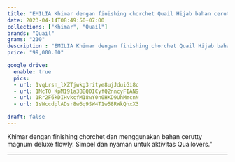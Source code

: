 ```yaml
---
title: "EMILIA Khimar dengan finishing chorchet Quail Hijab bahan cerutty"
date: 2023-04-14T08:49:50+07:00
collections: ["Khimar", "Quail"]
brands: "Quail"
grams: "210"
description : "EMILIA Khimar dengan finishing chorchet Quail Hijab bahan cerutty"
price: "99,000.00"

google_drive:
  enable: true
  pics:
  - url: 1vqLrsn_lXZTjwkg3ritye8ujJduiGi8c
  - url: 1McT0_KpM191a3BBQDICyfQ2nncyFIAN9
  - url: 1Rr2F6kDIHvkcfM18wY0n0HKD9UhMmcnN
  - url: 1sWccdplADsr8w6q9SW4T1w58RWkQhxX3

draft: false
---
```


Khimar dengan finishing chorchet dan menggunakan bahan cerutty magnum deluxe flowly. Simpel dan nyaman untuk aktivitas Quailovers."

---------    
 
